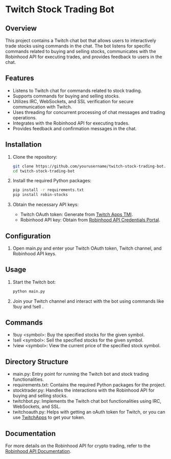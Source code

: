 # Twitch Stock Trading Bot

## Overview
This project contains a Twitch chat bot that allows users to interactively trade stocks using commands in the chat. The bot listens for specific commands related to buying and selling stocks, communicates with the Robinhood API for executing trades, and provides feedback to users in the chat.

## Features
- Listens to Twitch chat for commands related to stock trading.
- Supports commands for buying and selling stocks.
- Utilizes IRC, WebSockets, and SSL verification for secure communication with Twitch.
- Uses threading for concurrent processing of chat messages and trading operations.
- Integrates with the Robinhood API for executing trades.
- Provides feedback and confirmation messages in the chat.

## Installation
1. Clone the repository:
    ```bash
    git clone https://github.com/yourusername/twitch-stock-trading-bot.git
    cd twitch-stock-trading-bot
    ```

2. Install the required Python packages:
    ```bash
    pip install -r requirements.txt
    pip install robin-stocks
    ```

3. Obtain the necessary API keys:
    - Twitch OAuth token: Generate from [Twitch Apps TMI](https://twitchapps.com/tmi/).
    - Robinhood API key: Obtain from [Robinhood API Credentials Portal]().

## Configuration
1. Open main.py and enter your Twitch OAuth token, Twitch channel, and Robinhood API keys.

## Usage
1. Start the Twitch bot:
    ```bash
    python main.py
    ```

2. Join your Twitch channel and interact with the bot using commands like !buy <symbol> and !sell <symbol> .

## Commands
- !buy &lt;symbol&gt;: Buy the specified stocks for the given symbol.
- !sell &lt;symbol&gt;: Sell the specified stocks for the given symbol.
- !view &lt;symbol&gt;: View the current price of the specified stock symbol.

## Directory Structure
- main.py: Entry point for running the Twitch bot and stock trading functionalities.
- requirements.txt: Contains the required Python packages for the project.
- stocktrader.py: Handles the interactions with the Robinhood API for buying and selling stocks.
- twitchbot.py: Implements the Twitch chat bot functionalities using IRC, WebSockets, and SSL.
- twitchoauth.py: Helps with getting an oAuth token for Twitch, or you can use [TwitchApps](https://twitchapps.com/tmi/) to get your token.

## Documentation
For more details on the Robinhood API for crypto trading, refer to the [Robinhood API Documentation](https://docs.robinhood.com/crypto/trading/).

